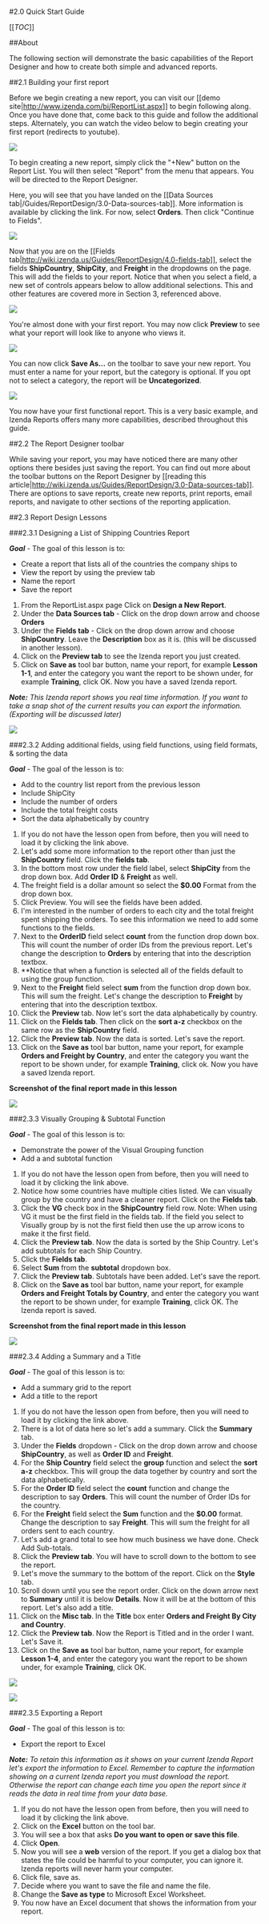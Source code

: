#2.0 Quick Start Guide

[[_TOC_]]

##About

The following section will demonstrate the basic capabilities of the Report Designer and how to create both simple and advanced reports. 

##2.1 Building your first report

Before we begin creating a new report, you can visit our [[demo site|http://www.izenda.com/bi/ReportList.aspx]] to begin following along. Once you have done that, come back to this guide and follow the additional steps. Alternately, you can watch the video below to begin creating your first report (redirects to youtube).

[![](/Guides/ReportDesign/2-dot-0-Quick-Start/simple_report_creation.png)](https://www.youtube.com/watch?v=N3uY9hi2UNQ&feature=youtu.be)

To begin creating a new report, simply click the "+New" button on the Report List. You will then select "Report" from the menu that appears. You will be directed to the Report Designer.

Here, you will see that you have landed on the [[Data Sources tab|/Guides/ReportDesign/3.0-Data-sources-tab]]. More information is available by clicking the link. For now, select **Orders**. Then click "Continue to Fields".

![](/Guides/ReportDesign/2-dot-0-Quick-Start/simple_report_data_sources.png)

Now that you are on the [[Fields tab|http://wiki.izenda.us/Guides/ReportDesign/4.0-fields-tab]], select the fields **ShipCountry**, **ShipCity**, and **Freight** in the dropdowns on the page. This will add the fields to your report. Notice that when you select a field, a new set of controls appears below to allow additional selections. This and other features are covered more in Section 3, referenced above.

![](/Guides/ReportDesign/2-dot-0-Quick-Start/simple_report_fields.png)

You're almost done with your first report. You may now click **Preview** to see what your report will look like to anyone who views it. 

![](/Guides/ReportDesign/2-dot-0-Quick-Start/simple_report_preview.png)

You can now click **Save As...** on the toolbar to save your new report. You must enter a name for your report, but the category is optional. If you opt not to select a category, the report will be **Uncategorized**.

![](/Guides/ReportDesign/2-dot-0-Quick-Start/simple_report_save_as.png)

You now have your first functional report. This is a very basic example, and Izenda Reports offers many more capabilities, described throughout this guide.

##2.2 The Report Designer toolbar

While saving your report, you may have noticed there are many other options there besides just saving the report. You can find out more about the toolbar buttons on the Report Designer by [[reading this article|http://wiki.izenda.us/Guides/ReportDesign/3.0-Data-sources-tab]]. There are options to save reports, create new reports, print reports, email reports, and navigate to other sections of the reporting application.

##2.3 Report Design Lessons

###2.3.1 Designing a List of Shipping Countries Report

_**Goal**_ - The goal of this lesson is to:

* Create a report that lists all of the countries the company ships to
* View the report by using the preview tab
* Name the report
* Save the report

1. From the ReportList.aspx page Click on **Design a New Report**.
2. Under the **Data Sources tab** - Click on the drop down arrow and choose **Orders**
3. Under the **Fields tab** - Click on the drop down arrow and choose **ShipCountry**. Leave the **Description** box as it is. (this will be discussed in another lesson).
4. Click on the **Preview tab** to see the Izenda report you just created.
5. Click on **Save as** tool bar button, name your report, for example **Lesson 1-1**, and enter the category you want the report to be shown under, for example **Training**, click OK. Now you have a saved Izenda report.

_**Note:** This Izenda report shows you real time information. If you want to take a snap shot of the current results you can export the information. (Exporting will be discussed later)_

![](/Guides/ReportDesign/2.0-Quick-Start/lesson_1-1.png)

###2.3.2 Adding additional fields, using field functions, using field formats, & sorting the data

_**Goal**_ - The goal of the lesson is to:

* Add to the country list report from the previous lesson
* Include ShipCity
* Include the number of orders
* Include the total freight costs
* Sort the data alphabetically by country

1. If you do not have the lesson open from before, then you will need to load it by clicking the link above. 
2. Let's add some more information to the report other than just the **ShipCountry** field. Click the **fields tab**.
3. In the bottom most row under the field label, select **ShipCity** from the drop down box.  Add **Order ID** & **Freight** as well. 
4. The freight field is a dollar amount so select the **$0.00** Format from the drop down box.
5. Click Preview. You will see the fields have been added.
6. I'm interested in the number of orders to each city and the total freight spent shipping the orders. To see this information we need to add some functions to the fields.
7. Next to the **OrderID** field select **count** from the function drop down box. This will count the number of order IDs from the previous report. Let's change the description to **Orders** by entering that into the description textbox.
8. **Notice that when a function is selected all of the fields default to using the group function.
9. Next to the **Freight** field select **sum** from the function drop down box. This will sum the freight. Let's change the description to **Freight** by entering that into the description textbox.
10. Click the **Preview** tab. Now let's sort the data alphabetically by country.
11. Click on the **Fields tab**. Then click on the **sort a-z** checkbox on the same row as the **ShipCountry** field. 
12. Click the **Preview tab**. Now the data is sorted. Let's save the report.
13. Click on the **Save as** tool bar button, name your report, for example **Orders and Freight by Country**, and enter the category you want the report to be shown under, for example **Training**, click ok. Now you have a saved Izenda report.

**Screenshot of the final report made in this lesson**

![](/Guides/ReportDesign/2.0-Quick-Start/lesson_2-1.png)

###2.3.3 Visually Grouping & Subtotal Function

_**Goal**_ - The goal of this lesson is to:

* Demonstrate the power of the Visual Grouping function 
* Add a and subtotal function

1. If you do not have the lesson open from before, then you will need to load it by clicking the link above. 
2. Notice how some countries have multiple cities listed. We can visually group by the country and have a cleaner report. Click on the **Fields tab**.
3. Click the **VG** check box in the **ShipCountry** field row. Note: When using VG it must be the first field in the fields tab. If the field you select to Visually group by is not the first field then use the up arrow icons to make it the first field.
4. Click the **Preview tab**. Now the data is sorted by the Ship Country. Let's add subtotals for each Ship Country.
5. Click the **Fields tab**.
6. Select **Sum** from the **subtotal** dropdown box.
7. Click the **Preview tab**. Subtotals have been added. Let's save the report.
8. Click on the **Save as** tool bar button, name your report, for example **Orders and Freight Totals by Country**, and enter the category you want the report to be shown under, for example **Training**, click OK. The Izenda report is saved.

**Screenshot from the final report made in this lesson**

![](/Guides/ReportDesign/2.0-Quick-Start/lesson_3-1.png)

###2.3.4 Adding a Summary and a Title

_**Goal**_ - The goal of this lesson is to:

* Add a summary grid to the report
* Add a title to the report

1. If you do not have the lesson open from before, then you will need to load it by clicking the link above. 
2. There is a lot of data here so let's add a summary. Click the **Summary** tab.
3. Under the **Fields** dropdown - Click on the drop down arrow and choose **ShipCountry**, as well as **Order ID** and **Freight**. 
4. For the **Ship Country** field select the **group** function and select the **sort a-z** checkbox. This will group the data together by country and sort the data alphabetically.
5. For the **Order ID** field select the **count** function and change the description to say **Orders**. This will count the number of Order IDs for the country.
6. For the **Freight** field select the **Sum** function and the **$0.00** format. Change the description to say **Freight**. This will sum the freight for all orders sent to each country.
7. Let's add a grand total to see how much business we have done. Check Add Sub-totals.
8. Click the **Preview tab**. You will have to scroll down to the bottom to see the report.
9. Let's move the summary to the bottom of the report. Click on the **Style** tab.
10. Scroll down until you see the report order. Click on the down arrow next to **Summary** until it is below **Details**. Now it will be at the bottom of this report. Let's also add a title.
11. Click on the **Misc tab**. In the **Title** box enter **Orders and Freight By City and Country**.
12. Click the **Preview tab**. Now the Report is Titled and in the order I want. Let's Save it.
13. Click on the **Save as** tool bar button, name your report, for example **Lesson 1-4**, and enter the category you want the report to be shown under, for example **Training**, click OK. 

![](/Guides/ReportDesign/2.0-Quick-Start/lesson_4-1.png)

![](/Guides/ReportDesign/2.0-Quick-Start/lesson_4-2.png)

###2.3.5 Exporting a Report

_**Goal**_ - The goal of this lesson is to:

* Export the report to Excel

_**Note:** To retain this information as it shows on your current Izenda Report let's export the information to Excel. Remember to capture the information showing on a current Izenda report you must download the report. Otherwise the report can change each time you open the report since it reads the data in real time from your data base._

1. If you do not have the lesson open from before, then you will need to load it by clicking the link above. 
2. Click on the **Excel** button on the tool bar.
3. You will see a box that asks **Do you want to open or save this file**.
4. Click **Open**.
5. Now you will see a **web** version of the report. If you get a dialog box that states the file could be harmful to your computer, you can ignore it. Izenda reports will never harm your computer.
6. Click file, save as.
7. Decide where you want to save the file and name the file.
8. Change the **Save as type** to Microsoft Excel Worksheet.
9. You now have an Excel document that shows the information from your report.